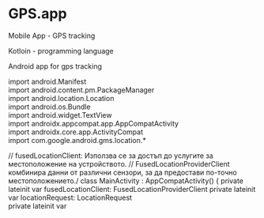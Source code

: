 # GPS.app
Mobile App - GPS tracking

Kotloin - programming language

Android app for gps tracking

import android.Manifest                               
import android.content.pm.PackageManager                    
import android.location.Location                          
import android.os.Bundle                                
import android.widget.TextView                         
import androidx.appcompat.app.AppCompatActivity             
import androidx.core.app.ActivityCompat              
import com.google.android.gms.location.*       

// fusedLocationClient: Използва се за достъп до услугите за местоположение на устройството.
// FusedLocationProviderClient комбинира данни от различни сензори, за да предостави по-точно местоположението./
class MainActivity : AppCompatActivity() {
  private lateinit var fusedLocationClient: FusedLocationProviderClient
  private lateinit var locationRequest: LocationRequest      
  private lateinit var   
